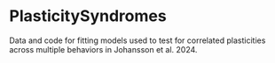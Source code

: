 # PlasticitySyndromes
Data and code for fitting models used to test for correlated plasticities across multiple behaviors in Johansson et al. 2024. 
